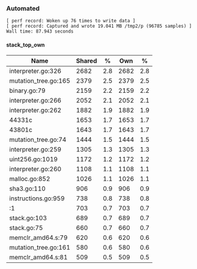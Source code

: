 ### Automated

```
[ perf record: Woken up 76 times to write data ]
[ perf record: Captured and wrote 19.041 MB /tmp2/p (96785 samples) ]
Wall time: 87.943 seconds
```

#### stack_top_own

Name                                             | Shared |   %   | Own  |   %
-------------------------------------------------|--------|-------|------|------
interpreter.go:326                               |   2682 |   2.8 | 2682 |   2.8
mutation_tree.go:165                             |   2379 |   2.5 | 2379 |   2.5
binary.go:79                                     |   2159 |   2.2 | 2159 |   2.2
interpreter.go:266                               |   2052 |   2.1 | 2052 |   2.1
interpreter.go:262                               |   1882 |   1.9 | 1882 |   1.9
44331c                                           |   1653 |   1.7 | 1653 |   1.7
43801c                                           |   1643 |   1.7 | 1643 |   1.7
mutation_tree.go:74                              |   1444 |   1.5 | 1444 |   1.5
interpreter.go:259                               |   1305 |   1.3 | 1305 |   1.3
uint256.go:1019                                  |   1172 |   1.2 | 1172 |   1.2
interpreter.go:260                               |   1108 |   1.1 | 1108 |   1.1
malloc.go:852                                    |   1026 |   1.1 | 1026 |   1.1
sha3.go:110                                      |    906 |   0.9 |  906 |   0.9
instructions.go:959                              |    738 |   0.8 |  738 |   0.8
<autogenerated>:1                                |    703 |   0.7 |  703 |   0.7
stack.go:103                                     |    689 |   0.7 |  689 |   0.7
stack.go:75                                      |    660 |   0.7 |  660 |   0.7
memclr_amd64.s:79                                |    620 |   0.6 |  620 |   0.6
mutation_tree.go:161                             |    580 |   0.6 |  580 |   0.6
memclr_amd64.s:81                                |    509 |   0.5 |  509 |   0.5
